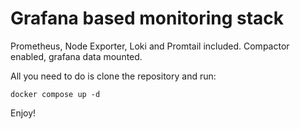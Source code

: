 # Grafana based monitoring stack

Prometheus, Node Exporter, Loki and Promtail included. Compactor enabled, grafana data mounted.

All you need to do is clone the repository and run:
```
docker compose up -d
```

Enjoy!

